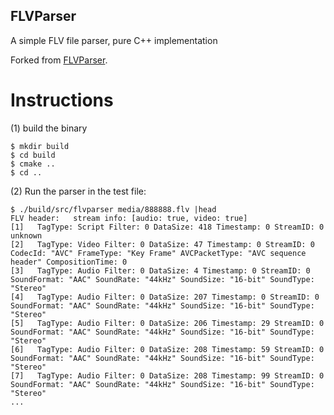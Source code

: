 ## FLVParser

A simple FLV file parser, pure C++ implementation

Forked from [FLVParser](https://github.com/XueshiQiao/FLVParser).

# Instructions

(1) build the binary
```
$ mkdir build
$ cd build
$ cmake ..
$ cd ..
```

(2) Run the parser in the test file:
```
$ ./build/src/flvparser media/888888.flv |head
FLV header:   stream info: [audio: true, video: true]
[1]   TagType: Script Filter: 0 DataSize: 418 Timestamp: 0 StreamID: 0 unknown
[2]   TagType: Video Filter: 0 DataSize: 47 Timestamp: 0 StreamID: 0 CodecId: "AVC" FrameType: "Key Frame" AVCPacketType: "AVC sequence header" CompositionTime: 0
[3]   TagType: Audio Filter: 0 DataSize: 4 Timestamp: 0 StreamID: 0 SoundFormat: "AAC" SoundRate: "44kHz" SoundSize: "16-bit" SoundType: "Stereo"
[4]   TagType: Audio Filter: 0 DataSize: 207 Timestamp: 0 StreamID: 0 SoundFormat: "AAC" SoundRate: "44kHz" SoundSize: "16-bit" SoundType: "Stereo"
[5]   TagType: Audio Filter: 0 DataSize: 206 Timestamp: 29 StreamID: 0 SoundFormat: "AAC" SoundRate: "44kHz" SoundSize: "16-bit" SoundType: "Stereo"
[6]   TagType: Audio Filter: 0 DataSize: 208 Timestamp: 59 StreamID: 0 SoundFormat: "AAC" SoundRate: "44kHz" SoundSize: "16-bit" SoundType: "Stereo"
[7]   TagType: Audio Filter: 0 DataSize: 208 Timestamp: 99 StreamID: 0 SoundFormat: "AAC" SoundRate: "44kHz" SoundSize: "16-bit" SoundType: "Stereo"
...
```
